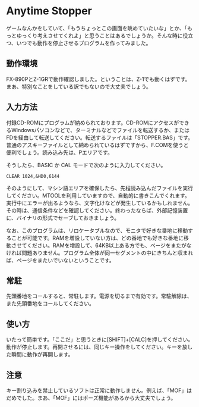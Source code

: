 # Anytime Stopper

ゲームなんかをしていて、「もうちょっとこの画面を眺めていたいな」とか、「もっとゆっくり考えさせてくれよ」と思うことはあるでしょうか。そんな時に役立つ、いつでも動作を停止させるプログラムを作ってみました。

## 動作環境
 FX-890PとZ-1GRで動作確認しました。ということは、Z-1でも動くはずです。まあ、特別なことをしている訳でもないので大丈夫でしょう。

## 入力方法

付録CD-ROMにプログラムが納められております。CD-ROMにアクセスができるWindowsパソコンなどで、ターミナルなどでファイルを転送するか、またはFDを経由して転送してください。転送するファイルは「STOPPER.BAS」です。普通のアスキーファイルとして納められているはずですから、F.COMを使うと便利でしょう。読み込み先は、Pエリアです。

そうしたら、BASIC か CAL モードで次のように入力してください。

```
CLEAR 1024,&HD0,6144
```

そのようにして、マシン語エリアを確保したら、先程読み込んだファイルを実行してください。MTOOLを利用していますので、自動的に書きこんでくれます。実行中にエラーが出るようなら、文字化けなどが発生しているかもしれません。その時は、通信条件などを確認してください。終わったならば、外部記憶装置に、バイナリの形式でセーブしておきましょう。

なお、このプログラムは、リロケータブルなので、モニタで好きな番地に移動することが可能です。RAMを増設していない方は、どの番地でも好きな番地に移動させてください。RAMを増設して、64KB以上ある方でも、ページをまたがなければ問題ありません。プログラム全体が同一セグメントの中にきちんと収まれば、ページをまたいでいないということです。

## 常駐
先頭番地をコールすると、常駐します。電源を切るまで有効です。常駐解除は、また先頭番地をコールしてください。

## 使い方
いたって簡単です。「ここだ」と思うときに[SHIFT]+[CALC]を押してください。動作が停止します。再開させるには、同じキー操作をしてください。キーを放した瞬間に動作が再開します。

## 注意
キー割り込みを禁止しているソフトは正常に動作しません。例えば、「MOF」はだめでした。まあ、「MOF」にはポーズ機能があるから大丈夫でしょう。
